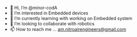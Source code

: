 - 👋 Hi, I’m @minor-codA
- 👀 I’m interested in Embedded devices
- 🌱 I’m currently learning with working on Embedded system
- 💞️ I’m looking to collaborate with robotics
- 📫 How to reach me ... am.nitroairengineers@gmail.com

<!---
minor-codA/minor-codA is a ✨ special ✨ repository because its `README.md` (this file) appears on your GitHub profile.
You can click the Preview link to take a look at your changes.
--->

